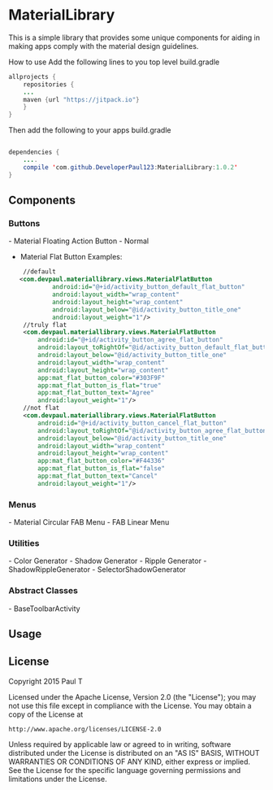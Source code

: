 # MaterialLibrary
This is a simple library that provides some unique components for aiding in making apps comply with the material design guidelines.

How to use
Add the following lines to you top level build.gradle

````java
allprojects {
    repositories {
    ...
    maven {url "https://jitpack.io"}
    }
}
````
Then add the following to your apps build.gradle

````java

dependencies {
    ....
    compile 'com.github.DeveloperPaul123:MaterialLibrary:1.0.2'
}
````

<h2>Components</h2>
<h3>Buttons</h3>
- Material Floating Action Button
    - Normal
            
- Material Flat Button
Examples:

````xml
    //default
   <com.devpaul.materiallibrary.views.MaterialFlatButton
            android:id="@+id/activity_button_default_flat_button"
            android:layout_width="wrap_content"
            android:layout_height="wrap_content"
            android:layout_below="@id/activity_button_title_one"
            android:layout_weight="1"/>
    //truly flat
    <com.devpaul.materiallibrary.views.MaterialFlatButton
        android:id="@+id/activity_button_agree_flat_button"
        android:layout_toRightOf="@id/activity_button_default_flat_button"
        android:layout_below="@id/activity_button_title_one"
        android:layout_width="wrap_content"
        android:layout_height="wrap_content"
        app:mat_flat_button_color="#303F9F"
        app:mat_flat_button_is_flat="true"
        app:mat_flat_button_text="Agree"
        android:layout_weight="1"/>
    //not flat
    <com.devpaul.materiallibrary.views.MaterialFlatButton
        android:id="@+id/activity_button_cancel_flat_button"
        android:layout_toRightOf="@id/activity_button_agree_flat_button"
        android:layout_below="@id/activity_button_title_one"
        android:layout_width="wrap_content"
        android:layout_height="wrap_content"
        app:mat_flat_button_color="#F44336"
        app:mat_flat_button_is_flat="false"
        app:mat_flat_button_text="Cancel"
        android:layout_weight="1"/>
````

<h3>Menus</h3>
- Material Circular FAB Menu
- FAB Linear Menu

<h3>Utilities</h3>
- Color Generator
- Shadow Generator
- Ripple Generator
- ShadowRippleGenerator
- SelectorShadowGenerator

<h3>Abstract Classes</h3>
- BaseToolbarActivity

<h2>Usage</h2>

<h2>License</h2>

Copyright 2015 Paul T

Licensed under the Apache License, Version 2.0 (the "License");
you may not use this file except in compliance with the License.
You may obtain a copy of the License at

    http://www.apache.org/licenses/LICENSE-2.0

Unless required by applicable law or agreed to in writing, software
distributed under the License is distributed on an "AS IS" BASIS,
WITHOUT WARRANTIES OR CONDITIONS OF ANY KIND, either express or implied.
See the License for the specific language governing permissions and
limitations under the License.
